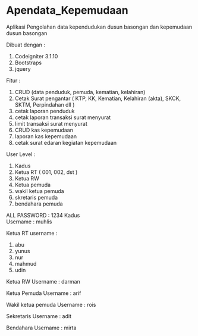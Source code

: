 # Apendata_Kepemudaan
Aplikasi Pengolahan data kependudukan dusun basongan dan kepemudaan dusun basongan

Dibuat dengan : 
 1. Codeigniter 3.1.10
 2. Bootstraps
 3. jquery

Fitur :
1. CRUD (data penduduk, pemuda, kematian, kelahiran)
2. Cetak Surat pengantar ( KTP, KK, Kematian, Kelahiran (akta), SKCK, SKTM, Perpindahan dll )
3. cetak laporan penduduk
4. cetak laporan transaksi surat menyurat
5. limit transaksi surat menyurat
6. CRUD kas kepemudaan
7. laporan kas kepemudaan
8. cetak surat edaran kegiatan kepemudaan

User Level :
1. Kadus
2. Ketua RT ( 001, 002, dst )
3. Ketua RW
4. Ketua pemuda
5. wakil ketua pemuda
6. skretaris pemuda
7. bendahara pemuda

ALL PASSWORD : 1234
Kadus  
Username : muhlis

Ketua RT 
username :
1. abu
2. yunus
3. nur
4. mahmud
5. udin

Ketua RW
Username : darman

Ketua Pemuda
Username : arif

Wakil ketua pemuda
Username : rois

Sekretaris
Username : adit

Bendahara 
Username : mirta
